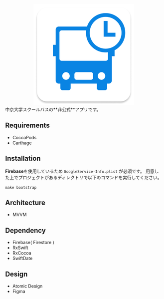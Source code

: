 
<div align="center">
    <img src="https://github.com/hayabusabusa/ChukyoBustime/blob/develop/Images/app_icon.png"  title="AppIcon">
</div>
中京大学スクールバスの**非公式**アプリです。

## Requirements
- CocoaPods
- Carthage

## Installation
**Firebase**を使用しているため  `GoogleService-Info.plist` が必須です。
用意した上でプロジェクトがあるディレクトリで以下のコマンドを実行してください。

```
make bootstrap
```

## Architecture

- MVVM

## Dependency

- Firebase( Firestore )
- RxSwift
- RxCocoa
- SwiftDate

## Design

- Atomic Design
- Figma
